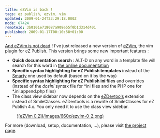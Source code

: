 ```yaml
---
title: eZVim is back !
tags: ez publish, ezvim, vim
updated: 2009-01-24T23:29:18.000Z
node: 67424
remoteId: 3b0101e718087a908e55f0b1d314d401
published: 2009-01-17T00:10:58+01:00
---
```


[And eZVim is not dead](/post/ezvim-le-plugin-vim-pour-ez-publish) ! I've just released a new version of [eZVim](http://projects.ez.no/ezvim), the vim plugin for [eZ Publish](/tag/ez+publish). This version brings some new important features :

* **Quick documentation search** : ALT-D on any word in a template file will search for this word in [the online documentation](http://ez.no/doc)
* **Specific syntax highlighting for eZ Publish templates** instead of the [Smarty](http://www.smarty.net/) one used by default (based on it by the way)
* **Specific syntax highlighting for eZ Publish ini files** and overrides (instead of the *dosini* syntax file for *ini files and the PHP one for *.ini.append.php files)
* The class view sidebar now depends on the [eZDevtools](http://svn.projects.ez.no/ezvim/trunk/ezdevtools/) extension instead of SmileClasses. eZDevtools is a rewrite of SmileClasses for eZ Publish 4.x. You only need it to use the class view sidebar.
<figure class="object-center"><a href="/images/ezvim-0-2.png">![eZVim 0.2](/images/660x/ezvim-0-2.png)
</a></figure>


For more (download, setup, documentation, ...), please visit [the project page](http://projects.ez.no/ezvim).

